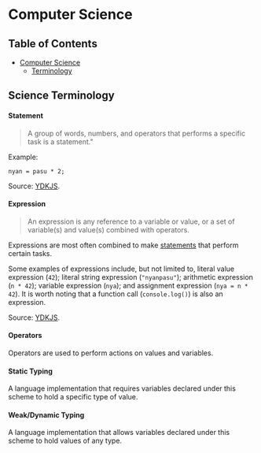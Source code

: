 # Computer Science

## Table of Contents

* [Computer Science](#computer-science)
  * [Terminology](#terminology)

## Science Terminology

#### Statement

> A group of words, numbers, and operators that performs a specific task is a
statement."

Example:

```
nyan = pasu * 2;
```

Source: [YDKJS](https://github.com/getify/You-Dont-Know-JS/blob/master/up%20%26%20going/ch1.md).

#### Expression

> An expression is any reference to a variable or value, or a set of variable(s) and value(s) combined with operators.

Expressions are most often combined to make [statements](#statement) that perform certain tasks.

Some examples of expressions include, but not limited to, literal value expression (`42`); literal string expression (`"nyanpasu"`); arithmetic expression (`n * 42`); variable expression (`nya`); and assignment expression (`nya = n * 42`). It is worth noting that a function call (`console.log()`) is also an expression.

Source: [YDKJS](https://github.com/getify/You-Dont-Know-JS/blob/master/up%20%26%20going/ch1.md).

#### Operators

Operators are used to perform actions on values and variables.

#### Static Typing

A language implementation that requires variables declared under this scheme to hold a specific type of value.

#### Weak/Dynamic Typing

A language implementation that allows variables declared under this scheme to hold values of any type.
